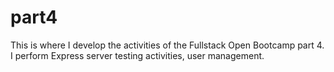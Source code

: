 # part4
This is where I develop the activities of the Fullstack Open Bootcamp part 4. I perform Express server testing activities, user management.
